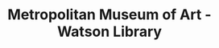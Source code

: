 ---
layout: repo
title: "Metropolitan Museum of Art - Watson Library"
id: 21780
permalink: repos/21780/
---
